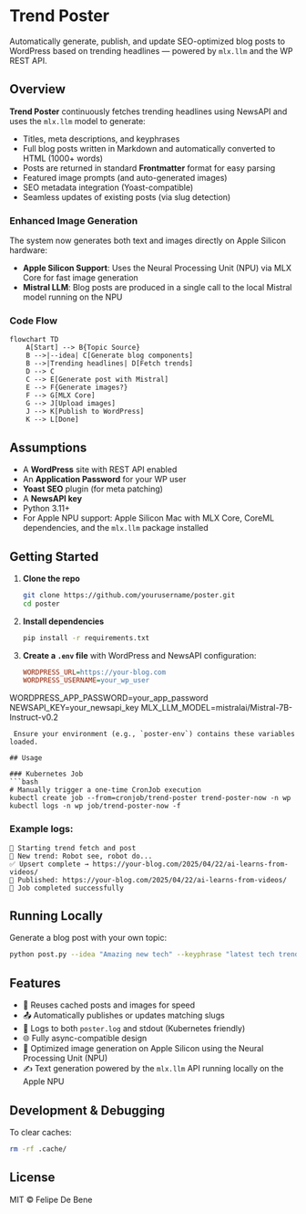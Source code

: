 # Trend Poster

Automatically generate, publish, and update SEO-optimized blog posts to WordPress based on trending headlines — powered by `mlx.llm` and the WP REST API.

## Overview

**Trend Poster** continuously fetches trending headlines using NewsAPI and uses the `mlx.llm` model to generate:
- Titles, meta descriptions, and keyphrases
- Full blog posts written in Markdown and automatically converted to HTML (1000+ words)
- Posts are returned in standard **Frontmatter** format for easy parsing
- Featured image prompts (and auto-generated images)
- SEO metadata integration (Yoast-compatible)
- Seamless updates of existing posts (via slug detection)

### Enhanced Image Generation

The system now generates both text and images directly on Apple Silicon hardware:
- **Apple Silicon Support**: Uses the Neural Processing Unit (NPU) via MLX Core for fast image generation
- **Mistral LLM**: Blog posts are produced in a single call to the local Mistral model running on the NPU

### Code Flow

```mermaid
flowchart TD
    A[Start] --> B{Topic Source}
    B -->|--idea| C[Generate blog components]
    B -->|Trending headlines| D[Fetch trends]
    D --> C
    C --> E[Generate post with Mistral]
    E --> F{Generate images?}
    F --> G[MLX Core]
    G --> J[Upload images]
    J --> K[Publish to WordPress]
    K --> L[Done]
```

## Assumptions

- A **WordPress** site with REST API enabled
- An **Application Password** for your WP user
- **Yoast SEO** plugin (for meta patching)
- A **NewsAPI key**
- Python 3.11+
- For Apple NPU support: Apple Silicon Mac with MLX Core, CoreML dependencies, and the `mlx.llm` package installed

## Getting Started

1. **Clone the repo**
   ```bash
   git clone https://github.com/yourusername/poster.git
   cd poster
   ```

2. **Install dependencies**
   ```bash
   pip install -r requirements.txt
   ```

3. **Create a `.env` file** with WordPress and NewsAPI configuration:
   ```ini
   WORDPRESS_URL=https://your-blog.com
   WORDPRESS_USERNAME=your_wp_user
WORDPRESS_APP_PASSWORD=your_app_password
NEWSAPI_KEY=your_newsapi_key
MLX_LLM_MODEL=mistralai/Mistral-7B-Instruct-v0.2
   ```
    Ensure your environment (e.g., `poster-env`) contains these variables loaded.

## Usage

### Kubernetes Job
```bash
# Manually trigger a one-time CronJob execution
kubectl create job --from=cronjob/trend-poster trend-poster-now -n wp
kubectl logs -n wp job/trend-poster-now -f
```


### Example logs:
```text
📡 Starting trend fetch and post
🧵 New trend: Robot see, robot do...
✅ Upsert complete → https://your-blog.com/2025/04/22/ai-learns-from-videos/
📢 Published: https://your-blog.com/2025/04/22/ai-learns-from-videos/
🎉 Job completed successfully
```


## Running Locally
Generate a blog post with your own topic:

```bash
python post.py --idea "Amazing new tech" --keyphrase "latest tech trends"
```

## Features

- 🔁 Reuses cached posts and images for speed
- 📤 Automatically publishes or updates matching slugs
- 🧠 Logs to both `poster.log` and stdout (Kubernetes friendly)
- 🌐 Fully async-compatible design
- 🍎 Optimized image generation on Apple Silicon using the Neural Processing Unit (NPU)
- ✍️ Text generation powered by the `mlx.llm` API running locally on the Apple NPU

## Development & Debugging

To clear caches:
```bash
rm -rf .cache/
```

## License

MIT © Felipe De Bene

